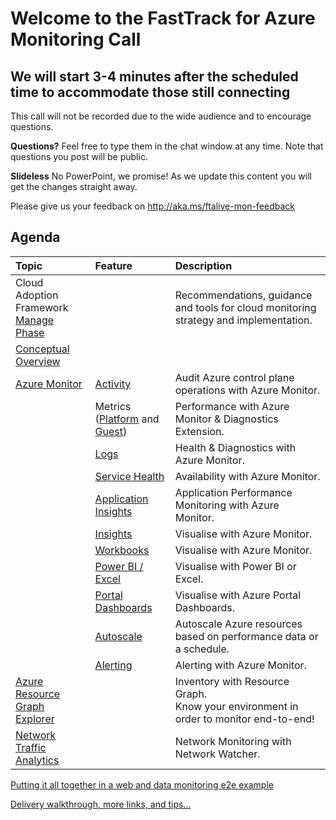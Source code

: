 # Welcome to the FastTrack for Azure Monitoring Call
## We will start 3-4 minutes after the scheduled time to accommodate those still connecting

This call will not be recorded due to the wide audience and to encourage questions.

**Questions?** Feel free to type them in the chat window at any time. Note that questions you post will be public.

**Slideless** No PowerPoint, we promise! As we update this content you will get the changes straight away.

Please give us your feedback on http://aka.ms/ftalive-mon-feedback

## Agenda

| Topic    | Feature																										| Description  
|:-----																										| :----------    | :--------
| Cloud Adoption Framework </br> [Manage Phase](https://docs.microsoft.com/en-us/azure/cloud-adoption-framework/manage/)  		|											| Recommendations, guidance and tools for cloud monitoring strategy and implementation.
| [Conceptual Overview](CONCEPTUAL.md)      |      |    |
| [Azure Monitor](https://docs.microsoft.com/en-us/azure/azure-monitor/)    | [Activity](https://docs.microsoft.com/en-us/azure/azure-monitor/platform/activity-log)															| Audit Azure control plane operations with Azure Monitor.
|    | Metrics ([Platform](https://docs.microsoft.com/en-us/azure/azure-monitor/platform/data-platform-metrics) and [Guest](https://docs.microsoft.com/en-us/azure/azure-monitor/platform/diagnostics-extension-overview))													| Performance with Azure Monitor & Diagnostics Extension.
|    | [Logs](https://docs.microsoft.com/en-us/azure/azure-monitor/platform/data-platform-logs)															| Health & Diagnostics with Azure Monitor.
|    | [Service Health](https://docs.microsoft.com/en-us/azure/service-health/)																	| Availability with Azure Monitor.
|    | [Application Insights](https://docs.microsoft.com/en-us/azure/azure-monitor/app/app-insights-overview)													| Application Performance Monitoring with Azure Monitor.
|    | [Insights](https://docs.microsoft.com/en-us/azure/azure-monitor/insights/insights-overview)															| Visualise with Azure Monitor.
|    | [Workbooks](https://docs.microsoft.com/en-us/azure/azure-monitor/platform/workbooks-overview)															| Visualise with Azure Monitor.
|    | [Power BI / Excel](https://docs.microsoft.com/en-us/azure/azure-monitor/platform/powerbi)															| Visualise with Power BI or Excel.
|    | [Portal Dashboards](https://docs.microsoft.com/en-us/azure/azure-portal/azure-portal-dashboards#:~:text=%20Create%20and%20share%20dashboards%20in%20the%20Azure,want%20to%20copy.%20In%20the%20page...%20More%20)	| Visualise with Azure Portal Dashboards.
|    | [Autoscale](https://docs.microsoft.com/en-us/azure/azure-monitor/platform/autoscale-overview)												| Autoscale Azure resources based on performance data or a schedule.
|    | [Alerting](https://docs.microsoft.com/en-us/azure/azure-monitor/platform/alerts-overview)															| Alerting with Azure Monitor.
|  [Azure Resource Graph Explorer](https://docs.microsoft.com/en-us/azure/governance/resource-graph/)  | 														| Inventory with Resource Graph. </br> Know your environment in order to monitor end-to-end!
|  [Network Traffic Analytics](https://docs.microsoft.com/en-us/azure/network-watcher/traffic-analytics)	  | 													| Network Monitoring with Network Watcher.

[Putting it all together in a web and data monitoring e2e example](SAMPLE.md)

[Delivery walkthrough, more links, and tips...](WALKTHROUGH.md)
